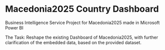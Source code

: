 # Macedonia2025 Country Dashboard
Business Intelligence Service Project for Macedonia2025 made in Microsoft Power BI

The Task: Reshape the existing Dashboard of Macedonia2025, with further clarification of the embedded data, based on the provided dataset.

